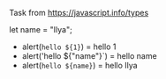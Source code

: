 Task from https://javascript.info/types

let name = "Ilya";
- alert(`hello ${1}`) = hello 1
- alert('hello ${"name"}`) = hello name
- alert(`hello ${name}`) = hello Ilya
